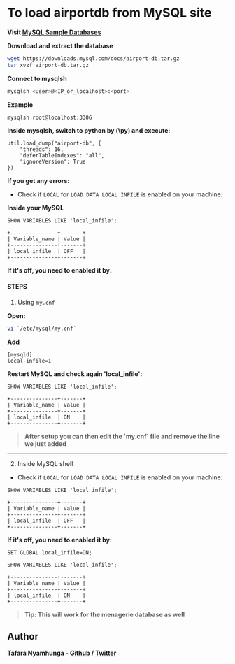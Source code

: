 # To load airportdb from MySQL site

**Visit [MySQL Sample Databases](https://dev.mysql.com/doc/index-other.html)**

**Download and extract the database**

```bash
wget https://downloads.mysql.com/docs/airport-db.tar.gz
tar xvzf airport-db.tar.gz
```

**Connect to mysqlsh**

```bash
mysqlsh <user>@<IP_or_localhost>:<port>
```

**Example**

```bash
mysqlsh root@localhost:3306
```

**Inside mysqlsh, switch to python by (\py) and execute:**

```MySQL
util.load_dump("airport-db", {
    "threads": 16,
    "deferTableIndexes": "all",
    "ignoreVersion": True
})
```

**If you get any errors:**

- Check if `LOCAL` for `LOAD DATA LOCAL INFILE` is enabled on your machine:

**Inside your MySQL**

```
SHOW VARIABLES LIKE 'local_infile';

+---------------+-------+
| Variable_name | Value |
+---------------+-------+
| local_infile  | OFF   |
+---------------+-------+
```

**If it's off, you need to enabled it by:**

#### STEPS

1. Using `my.cnf`

**Open:**

```bash
vi `/etc/mysql/my.cnf`
```

**Add**

```
[mysqld]
local-infile=1
```

**Restart MySQL and check again 'local_infile':**

```
SHOW VARIABLES LIKE 'local_infile';

+---------------+-------+
| Variable_name | Value |
+---------------+-------+
| local_infile  | ON    |
+---------------+-------+
```

> **After setup you can then edit the 'my.cnf' file and remove the line we just added**
___

2. Inside MySQL shell

- Check if `LOCAL` for `LOAD DATA LOCAL INFILE` is enabled on your machine:

```
SHOW VARIABLES LIKE 'local_infile';

+---------------+-------+
| Variable_name | Value |
+---------------+-------+
| local_infile  | OFF   |
+---------------+-------+
```

**If it's off, you need to enabled it by:**

```
SET GLOBAL local_infile=ON;

SHOW VARIABLES LIKE 'local_infile';

+---------------+-------+
| Variable_name | Value |
+---------------+-------+
| local_infile  | ON    |
+---------------+-------+
```

> **Tip: This will work for the menagerie database as well**

## Author

**Tafara Nyamhunga  - [Github](https://github.com/tafara-n) / [Twitter](https://twitter.com/tafaranyamhunga)**
